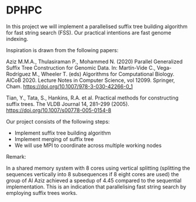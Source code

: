 # DPHPC

In this project we will implement a parallelised suffix tree building algorithm for fast string search (FSS). Our practical intentions are fast genome indexing. 

Inspiration is drawn from the following papers:

Aziz M.M.A., Thulasiraman P., Mohammed N. (2020) Parallel Generalized Suffix Tree Construction for Genomic Data. In: Martín-Vide C., Vega-Rodríguez M., Wheeler T. (eds) Algorithms for Computational Biology. AlCoB 2020. Lecture Notes in Computer Science, vol 12099. Springer, Cham. https://doi.org/10.1007/978-3-030-42266-0_1

Tian, Y., Tata, S., Hankins, R.A. et al. Practical methods for constructing suffix trees. The VLDB Journal 14, 281–299 (2005). https://doi.org/10.1007/s00778-005-0154-8

Our project consists of the following steps:

- Implement suffix tree building algorithm
- Implement merging of suffix tree 
- We will use MPI to coordinate across multiple working nodes

Remark:

In a shared memory system with 8 cores using vertical splitting (splitting the sequences vertically into 8 subsequences if 8 eight cores are used) the group of Al Aziz achieved a speedup of 4.45 compared to the sequential implementation. This is an indication that parallelising fast string search by employing suffix trees works. 